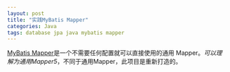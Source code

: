 ```yaml
---
layout: post
title: "实践MyBatis Mapper"
categories: Java
tags: database jpa java mybatis mapper
---
```


[MyBatis Mapper](https://mapper.mybatis.io/)是一个不需要任何配置就可以直接使用的通用 Mapper。*可以理解为通用Mapper5*，不同于通用Mapper，此项目是重新打造的。
